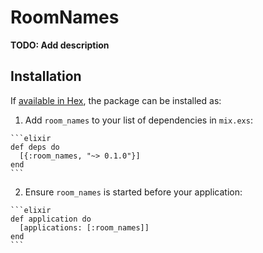 # RoomNames

**TODO: Add description**

## Installation

If [available in Hex](https://hex.pm/docs/publish), the package can be installed as:

  1. Add `room_names` to your list of dependencies in `mix.exs`:

    ```elixir
    def deps do
      [{:room_names, "~> 0.1.0"}]
    end
    ```

  2. Ensure `room_names` is started before your application:

    ```elixir
    def application do
      [applications: [:room_names]]
    end
    ```

